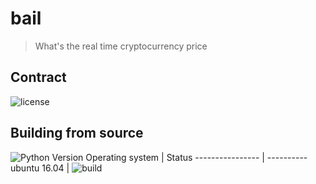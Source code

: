 # bail
> What's the real time cryptocurrency price

## Contract
![license](https://img.shields.io/github/license/mashape/apistatus.svg)
## Building from source
![Python Version](https://img.shields.io/pypi/pyversions/Django.svg)
Operating system | Status
---------------- | ----------
ubuntu 16.04 | ![build](https://img.shields.io/travis/com/:eheeky/:bail/:dev.svg)  
